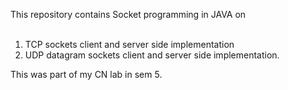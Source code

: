 This repository contains Socket programming in JAVA on <br> <br>
1. TCP sockets client and server side implementation <br>
2. UDP datagram sockets client and server side implementation. <br>

This was part of my CN lab in sem 5.